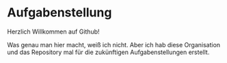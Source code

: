 # Aufgabenstellung #
Herzlich Willkommen auf Github!

Was genau man hier macht, weiß ich nicht.
Aber ich hab diese Organisation und das Repository mal für die zukünftigen Aufgabenstellungen erstellt.
